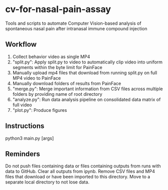 # cv-for-nasal-pain-assay
Tools and scripts to automate Computer Vision-based analysis of spontaneous nasal pain after intranasal immune compound injection

## Workflow
1. Collect behavior video as single MP4
2. "split.py": Apply split.py to video to automatically clip video into uniform segments within the byte limit for PainFace
3. Manually upload mp4 files that download from running split.py on full MP4 video to PainFace
4. Manually download folders of results from PainFace
5. "merge.py": Merge important information from CSV files across multiple folders by providing name of root directory
6. "analyze.py": Run data analysis pipeline on consolidated data matrix of full video
7. "plot.py": Produce figures

## Instructions
python3 main.py [args]

## Reminders
Do not push files containing data or files containing outputs from runs with data to GitHub. Clear all outputs from ipynb.
Remove CSV files and MP4 files that download or have been imported to this directory. Move to a separate local directory
to not lose data.
